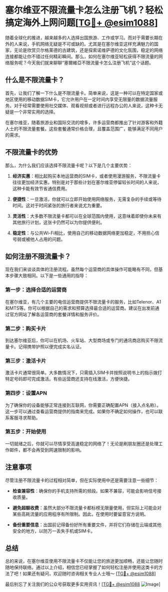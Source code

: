 # 塞尔维亚不限流量卡怎么注册飞机？轻松搞定海外上网问题[[TG💪+ @esim1088](https://t.me/s/esim1088)]

随着全球化的推进，越来越多的人选择出国旅游、工作或学习。而对于需要长期在外的人来说，手机网络无疑是不可或缺的。尤其是在塞尔维亚这样充满魅力的国家，无论是欣赏贝尔格莱德的古建筑，还是探索诺维萨德的文化氛围，稳定的网络连接都能让你不错过任何精彩瞬间。那么，如何在塞尔维亚轻松获得不限流量的网络服务呢？今天我们就来聊聊“塞爾維亞不限流量卡怎么注册飞机”这个话题。

## 什么是不限流量卡？

首先，让我们了解一下什么是不限流量卡。简单来说，这是一种可以在特定国家或地区使用的移动数据SIM卡，它允许用户在一定时间内享受无限量的数据流量服务。对于经常需要使用社交媒体、观看视频或者进行远程办公的人来说，这种卡无疑是一个非常实用的选择。

在塞尔维亚，随着旅游业和国际交流的增多，许多运营商都推出了针对游客和外籍人士的不限流量套餐。这些套餐通常价格合理，且覆盖范围广，能够满足不同用户的需求。

## 不限流量卡的优势

那么，为什么我们应该选择不限流量卡呢？以下是几个主要优势：

1. **经济实惠**：相比起购买本地运营商的SIM卡，或者使用漫游服务，不限流量卡往往更加经济实惠。特别是对于那些计划在塞尔维亚停留较长时间的人来说，这种卡能有效节省通信费用。
   
2. **便捷性**：一旦激活，你就可以立即开始使用网络服务，无需复杂的手续或等待时间。这对于时间紧张的旅行者来说尤为重要。

3. **灵活性**：大多数不限流量卡都可以在全球范围内使用，这意味着即使你未来有其他旅行计划，这张卡仍然可以为你提供便利。

4. **稳定性**：与公共Wi-Fi相比，使用自己的移动数据网络更加稳定，不用担心信号弱或被他人占用的问题。

## 如何注册不限流量卡？

现在我们来谈谈具体的注册流程。虽然每个运营商的具体操作可能略有不同，但基本步骤大致相同。以下是一些通用的指导：

### 第一步：选择合适的运营商

在塞尔维亚，有几个主要的电信运营商提供不限流量卡的服务，比如Telenor、A1和MTS等。你可以根据自己的需求和预算选择最合适的运营商。建议在出发前通过官方网站了解各运营商的套餐详情和服务评价。

### 第二步：购买卡片

到达塞尔维亚后，你可以在机场、火车站、大型商场或专门的通讯商店购买不限流量卡。记得携带护照以便完成实名认证。

### 第三步：激活卡片

激活卡片通常很简单。大多数情况下，只需插入SIM卡并按照说明书上的指示拨打特定号码即可完成激活。有些运营商还支持在线激活，方便快捷。

### 第四步：设置APN

为了确保你的设备能够正常连接到互联网，你需要正确配置APN（接入点名称）。这一步可以通过查看运营商提供的指南来完成。如果你不确定如何操作，也可以联系客服寻求帮助。

### 第五步：开始使用

一切就绪之后，你就可以尽情享受高速稳定的网络了！无论是刷朋友圈还是处理工作邮件，都不会再受到网速限制的影响。

## 注意事项

尽管注册不限流量卡的过程相对简单，但在实际使用中还是需要注意一些细节：

- **检查兼容性**：确保你的手机支持所需的频段。如果不兼容，可能会影响信号接收质量。
  
- **避免超额收费**：虽然大部分不限流量卡都标榜无限量使用，但实际上可能会对某些高耗流量的应用程序有所限制。因此，在使用时要留意官方说明。

- **备份重要信息**：出国前记得备份好所有重要文件，并将它们存储在云端或其他安全的地方，以防万一丢失手机或SIM卡。

## 总结

总的来说，在塞尔维亚使用不限流量卡不仅能让您的旅途更加顺畅，还能让您随时随地保持联络。通过以上介绍，相信您已经掌握了如何轻松注册并使用这类卡的方法了吧！如果还有疑问，欢迎随时咨询相关专业人士哦～ [[TG💪+ @esim1088](https://t.me/s/esim1088)]

最后别忘了关注我们的公众号获取更多实用资讯！[[TG💪+ @esim1088](https://t.me/s/esim1088) ![Image](https://i.postimg.cc/4NQfJmqS/Snipaste-2025-05-13-00-14-12.png)]